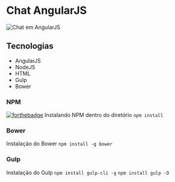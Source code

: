# Chat AngularJS
![Chat em AngularJS](http://i.imgur.com/z5rjp6A.png)

## Tecnologias
* AngularJS
* NodeJS
* HTML
* Gulp
* Bower

### NPM
[![forthebadge](http://forthebadge.com/images/badges/fuck-it-ship-it.svg)](http://forthebadge.com)
Instalando NPM dentro do diretório
`npm install`

### Bower
Instalação do Bower
`npm install -g bower`

### Gulp
Instalação do Gulp
`npm install gulp-cli -g`
`npm install gulp -D`
